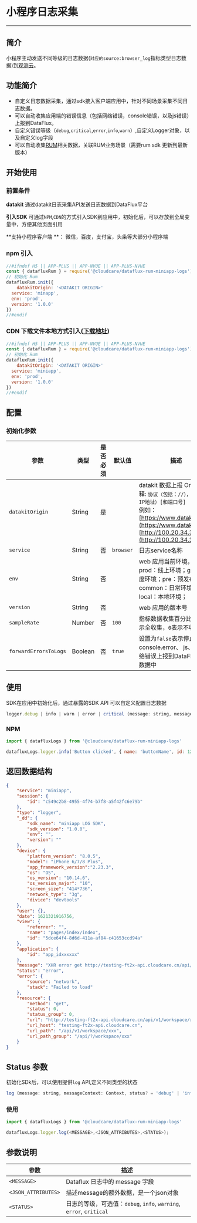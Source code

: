 # 小程序日志采集
---

## 简介

小程序主动发送不同等级的日志数据(`对应的source:browser_log`指标类型日志数据)到[观测云](https://www.guance.com/)。

## 功能简介

- 自定义日志数据采集，通过sdk接入客户端应用中，针对不同场景采集不同日志数据。
- 可以自动收集应用端的错误信息（包括网络错误，console错误，以及js错误）上报到DataFlux。
- 自定义错误等级（`debug`,`critical`,`error`,`info`,`warn`）,自定义Logger对象，以及自定义log字段
- 可以自动收集[RUM](../real-user-monitoring/miniapp/app-access/index.md)相关数据，关联RUM业务场景（需要rum sdk 更新到最新版本）

## 开始使用

### 前置条件

**datakit** 通过datakit日志采集API发送日志数据到DataFlux平台

**引入SDK** 可通过`NPM`,`CDN`的方式引入SDK到应用中，初始化后，可以存放到全局变量中，方便其他页面引用

**支持小程序客户端 **： 微信，百度，支付宝，头条等大部分小程序端

### npm 引入

```javascript
//#ifndef H5 || APP-PLUS || APP-NVUE || APP-PLUS-NVUE
const { datafluxRum } = require('@cloudcare/dataflux-rum-miniapp-logs')
// 初始化 Rum
datafluxRum.init({
	datakitOrigin: '<DATAKIT ORIGIN>'
  service: 'minapp',
  env: 'prod',
  version: '1.0.0'
})
//#endif
```

### CDN 下载文件本地方式引入([下载地址](https://static.guance.com/miniapp-sdk/v1/dataflux-rum-miniapp-logs.js))

```javascript
//#ifndef H5 || APP-PLUS || APP-NVUE || APP-PLUS-NVUE
const { datafluxRum } = require('@cloudcare/dataflux-rum-miniapp-logs')
// 初始化 Rum
datafluxRum.init({
	datakitOrigin: '<DATAKIT ORIGIN>'
  service: 'miniapp',
  env: 'prod',
  version: '1.0.0'
})
//#endif
```

## 配置

### 初始化参数
| 参数                  | 类型    | 是否必须 | 默认值    | 描述                                                                                                                                                                                         |
| --------------------- | ------- | -------- | --------- | -------------------------------------------------------------------------------------------------------------------------------------------------------------------------------------------- |
| `datakitOrigin`       | String  | 是       |           | datakit 数据上报 Origin 注释: `协议（包括：//），域名（或IP地址）[和端口号]`<br>例如：[https://www.datakit.com](https://www.datakit.com), [http://100.20.34.3:8088](http://100.20.34.3:8088) |
| `service`             | String  | 否       | `browser` | 日志service名称                                                                                                                                                                              |
| `env`                 | String  | 否       |           | web 应用当前环境， 如 prod：线上环境；gray：灰度环境；pre：预发布环境 common：日常环境；local：本地环境；                                                                                    |
| `version`             | String  | 否       |           | web 应用的版本号                                                                                                                                                                             |
| `sampleRate`          | Number  | 否       | `100`     | 指标数据收集百分比: `100`表示全收集，`0`表示不收集                                                                                                                                           |
| `forwardErrorsToLogs` | Boolean | 否       | `true`    | 设置为`false`表示停止采集console.error、 js、以及网络错误上报到DataFlux日志数据中                                                                                                            |


## 使用

SDK在应用中初始化后，通过暴露的SDK API 可以自定义配置日志数据

```javascript
logger.debug | info | warn | error | critical (message: string, messageContext = Context)
```

### NPM

```javascript
import { datafluxLogs } from '@cloudcare/dataflux-rum-miniapp-logs'

datafluxLogs.logger.info('Button clicked', { name: 'buttonName', id: 123 })
```

## 返回数据结构

```json
{
    "service": "miniapp",
    "session": {
        "id": "c549c2b8-4955-4f74-b7f8-a5f42fc6e79b"
    },
    "type": "logger",
    "_dd": {
        "sdk_name": "miniapp LOG SDK",
        "sdk_version": "1.0.0",
        "env": "",
        "version": ""
    },
    "device": {
        "platform_version": "8.0.5",
        "model": "iPhone 6/7/8 Plus",
        "app_framework_version":"2.23.3",
        "os": "OS",
        "os_version": "10.14.6",
        "os_version_major": "10",
        "screen_size": "414*736",
        "network_type": "3g",
        "divice": "devtools"
    },
    "user": {},
    "date": 1621321916756,
    "view": {
        "referrer": "",
        "name": "pages/index/index",
        "id": "5dce64f4-8d6d-411a-af84-c41653ccd94a"
    },
    "application": {
        "id": "app_idxxxxxx"
    },
    "message": "XHR error get http://testing-ft2x-api.cloudcare.cn/api/v1/workspace/xxx",
    "status": "error",
    "error": {
        "source": "network",
        "stack": "Failed to load"
    },
    "resource": {
        "method": "get",
        "status": 0,
        "status_group": 0,
        "url": "http://testing-ft2x-api.cloudcare.cn/api/v1/workspace/xxx",
        "url_host": "testing-ft2x-api.cloudcare.cn",
        "url_path": "/api/v1/workspace/xxx",
        "url_path_group": "/api/?/workspace/xxx"
    }
}
```

## Status 参数

初始化SDk后，可以使用提供`log` API,定义不同类型的状态

```javascript
log (message: string, messageContext: Context, status? = 'debug' | 'info' | 'warning' | 'error' | 'critical')
```

### 使用

```javascript
import { datafluxLogs } from '@cloudcare/dataflux-rum-miniapp-logs'

datafluxLogs.logger.log(<MESSAGE>,<JSON_ATTRIBUTES>,<STATUS>);
```

## 参数说明
| 参数                | 描述                                                                |
| ------------------- | ------------------------------------------------------------------- |
| `<MESSAGE>`         | Dataflux 日志中的 message 字段                                      |
| `<JSON_ATTRIBUTES>` | 描述message的额外数据，是一个json对象                               |
| `<STATUS>`          | 日志的等级，可选值：`debug`, `info`, `warning`, `error`, `critical` |
